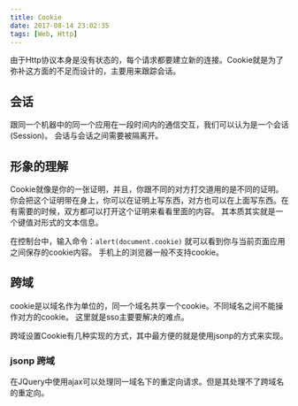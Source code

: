 ```yaml
---
title: Cookie
date: 2017-08-14 23:02:35
tags: [Web, Http]
---
```


由于Http协议本身是没有状态的，每个请求都要建立新的连接。Cookie就是为了弥补这方面的不足而设计的，主要用来跟踪会话。

## 会话

跟同一个机器中的同一个应用在一段时间内的通信交互，我们可以认为是一个会话(Session)。
会话与会话之间需要被隔离开。

## 形象的理解

Cookie就像是你的一张证明，并且，你跟不同的对方打交道用的是不同的证明。你会把这个证明带在身上，你可以在证明上写东西，对方也可以在上面写东西。在有需要的时候，双方都可以打开这个证明来看看里面的内容。
其本质其实就是一个键值对形式的文本信息。

在控制台中，输入命令：`alert(document.cookie)` 就可以看到你与当前页面应用之间保存的cookie内容。
手机上的浏览器一般不支持cookie。

## 跨域

cookie是以域名作为单位的，同一个域名共享一个cookie。不同域名之间不能操作对方的cookie。 这里就是sso主要要解决的难点。

跨域设置Cookie有几种实现的方式，其中最方便的就是使用jsonp的方式来实现。

### jsonp 跨域

在JQuery中使用ajax可以处理同一域名下的重定向请求。但是其处理不了跨域名的重定向。



